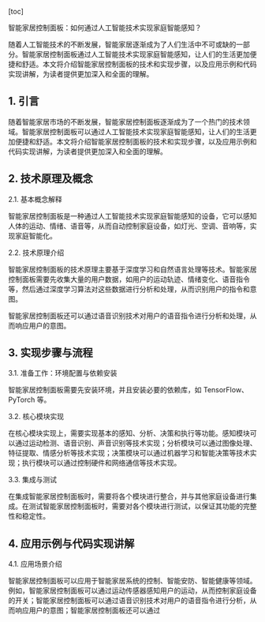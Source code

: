 
[toc]                    
                
                
智能家居控制面板：如何通过人工智能技术实现家庭智能感知？

随着人工智能技术的不断发展，智能家居逐渐成为了人们生活中不可或缺的一部分。智能家居控制面板通过人工智能技术实现家庭智能感知，让人们的生活更加便捷和舒适。本文将介绍智能家居控制面板的技术和实现步骤，以及应用示例和代码实现讲解，为读者提供更加深入和全面的理解。

## 1. 引言

随着智能家居市场的不断发展，智能家居控制面板逐渐成为了一个热门的技术领域。智能家居控制面板可以通过人工智能技术实现家庭智能感知，让人们的生活更加便捷和舒适。本文将介绍智能家居控制面板的技术和实现步骤，以及应用示例和代码实现讲解，为读者提供更加深入和全面的理解。

## 2. 技术原理及概念

2.1. 基本概念解释

智能家居控制面板是一种通过人工智能技术实现家庭智能感知的设备，它可以感知人体的运动、情绪、语音等，从而自动控制家庭设备，如灯光、空调、音响等，实现家庭智能化。

2.2. 技术原理介绍

智能家居控制面板的技术原理主要基于深度学习和自然语言处理等技术。智能家居控制面板需要先收集大量的用户数据，如用户的运动轨迹、情绪变化、语音指令等，然后通过深度学习算法对这些数据进行分析和处理，从而识别用户的指令和意图。

智能家居控制面板还可以通过语音识别技术对用户的语音指令进行分析和处理，从而响应用户的意图。

## 3. 实现步骤与流程

3.1. 准备工作：环境配置与依赖安装

智能家居控制面板需要先安装环境，并且安装必要的依赖库，如 TensorFlow、PyTorch 等。

3.2. 核心模块实现

在核心模块实现上，需要实现基本的感知、分析、决策和执行等功能。感知模块可以通过运动检测、语音识别、声音识别等技术实现；分析模块可以通过图像处理、特征提取、情感分析等技术实现；决策模块可以通过机器学习和智能决策等技术实现；执行模块可以通过控制硬件和网络通信等技术实现。

3.3. 集成与测试

在集成智能家居控制面板时，需要将各个模块进行整合，并与其他家庭设备进行集成。在测试智能家居控制面板时，需要对各个模块进行测试，以保证其功能的完整性和稳定性。

## 4. 应用示例与代码实现讲解

4.1. 应用场景介绍

智能家居控制面板可以应用于智能家居系统的控制、智能安防、智能健康等领域。例如，智能家居控制面板可以通过运动传感器感知用户的运动，从而控制家庭设备的开关；智能家居控制面板可以通过语音识别技术对用户的语音指令进行分析，从而响应用户的意图；智能家居控制面板还可以通过

